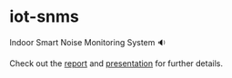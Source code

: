 # iot-snms
Indoor Smart Noise Monitoring System :sound:

Check out the [report](https://github.com/igor-iurevici/iot-snms/blob/main/report.pdf) and [presentation](https://github.com/igor-iurevici/iot-snms/blob/main/presentation.pdf) for further details.
